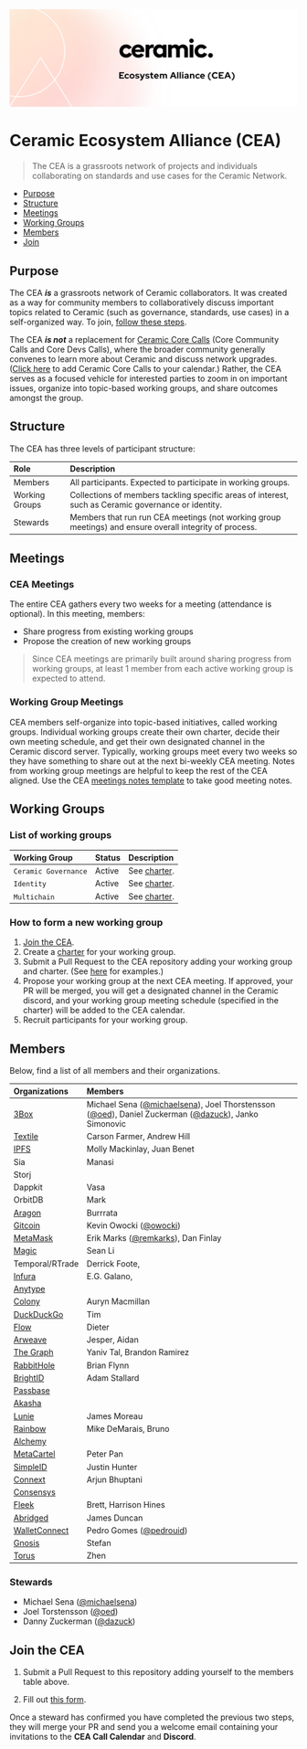 ![CEA Banner Image](assets/cea-github-readme.png)

# Ceramic Ecosystem Alliance (CEA)

> The CEA is a grassroots network of projects and individuals collaborating on standards and use cases for the Ceramic Network.

- [Purpose](#purpose)
- [Structure](#structure)
- [Meetings](#meetings)
- [Working Groups](#working-groups)
- [Members](#members)
- [Join](#join-the-cea)

## Purpose

The CEA ***is*** a grassroots network of Ceramic collaborators. It was created as a way for community members to collaboratively discuss important topics related to Ceramic (such as governance, standards, use cases) in a self-organized way. To join, [follow these steps](#join-the-cea).

The CEA ***is not*** a replacement for [Ceramic Core Calls]() (Core Community Calls and Core Devs Calls), where the broader community generally convenes to learn more about Ceramic and discuss network upgrades. ([Click here]() to add Ceramic Core Calls to your calendar.) Rather, the CEA serves as a focused vehicle for interested parties to zoom in on important issues, organize into topic-based working groups, and share outcomes amongst the group.

## Structure

The CEA has three levels of participant structure:

| Role                            | Description            |
| :-------------                  | :-----------              |
| Members            | All participants. Expected to participate in working groups. |
| Working Groups            | Collections of members tackling specific areas of interest, such as Ceramic governance or identity. |
| Stewards                    | Members that run run CEA meetings (not working group meetings) and ensure overall integrity of process. |

## Meetings

### CEA Meetings

The entire CEA gathers every two weeks for a meeting (attendance is optional). In this meeting, members:

- Share progress from existing working groups
- Propose the creation of new working groups

> Since CEA meetings are primarily built around sharing progress from working groups, at least 1 member from each active working group is expected to attend.

### Working Group Meetings

CEA members self-organize into topic-based initiatives, called working groups. Individual working groups create their own charter, decide their own meeting schedule, and get their own designated channel in the Ceramic discord server. Typically, working groups meet every two weeks so they have something to share out at the next bi-weekly CEA meeting. Notes from working group meetings are helpful to keep the rest of the CEA aligned. Use the CEA [meetings notes template](templates/meeting-notes-template.md) to take good meeting notes.

## Working Groups

### List of working groups

| Working Group                   | Status                    | Description |
| :-------------                  | :-----------              | :---------- |
| `Ceramic Governance`            | Active                    | See [charter](working-groups/ceramic-governance/charter.md). |
| `Identity          `            | Active                    | See [charter](working-groups/identity/charter.md). |
| `Multichain`                    | Active                    | See [charter](working-groups/multichain/charter.md). |

### How to form a new working group

1. [Join the CEA](#join-the-cea).
2. Create a [charter](templates/charter-template.md) for your working group.
3. Submit a Pull Request to the CEA repository adding your working group and charter. (See [here](working-groups) for examples.)
4. Propose your working group at the next CEA meeting. If approved, your PR will be merged, you will get a designated channel in the Ceramic discord, and your working group meeting schedule (specified in the charter) will be added to the CEA calendar.
5. Recruit participants for your working group.

## Members

Below, find a list of all members and their organizations.

| Organizations                           | Members        |
| :-------------                    | :-----------              |
| [3Box](http://3box.io)            | Michael Sena ([@michaelsena](http://github.com/michaelsena)), Joel Thorstensson ([@oed](http://github.com/oed)), Daniel Zuckerman ([@dazuck](http://github.com/dazuck)), Janko Simonovic                      |
| [Textile](http://textile.io)      | Carson Farmer, Andrew Hill                        |
| [IPFS](http://ipfs.io)            | Molly Mackinlay, Juan Benet                       |
| Sia                               | Manasi                        |
| Storj                             |                         |
| Dappkit                           | Vasa                      |
| OrbitDB                           | Mark                      |
| [Aragon](http://aragon.org)       | Burrrata                  |
| [Gitcoin](http://gitcoin.com)     | Kevin Owocki ([@owocki](http://github.com/owocki))             |
| [MetaMask](http://metamask.io)    | Erik Marks ([@remkarks](http://github.com/rekmarks)), Dan Finlay                        |
| [Magic](http://magic.link)        | Sean Li                        |
| Temporal/RTrade                   | Derrick Foote,                         |
| [Infura](http://infura.io)        | E.G. Galano,                         |
| [Anytype](http://anytype.io)      |                         |
| [Colony](http://colony.io)        | Auryn Macmillan                        |
| [DuckDuckGo](http://duck.com)     | Tim                        |
| [Flow](http://withflow.com)       | Dieter                        |
| [Arweave](http://arweave.org)     | Jesper, Aidan                        |
| [The Graph](http://thegraph.com)  | Yaniv Tal, Brandon Ramirez                        |
| [RabbitHole](http://rabbithole.io) | Brian Flynn                       |
| [BrightID](http://brightid.org)     | Adam Stallard                      |
| [Passbase](http://passbase.io)     |                       |
| [Akasha](http://akasha.org)       |                         |
| [Lunie](http://lunie.io)       | James Moreau                           |
| [Rainbow](http://rainbow.org)       | Mike DeMarais, Bruno                      |
| [Alchemy](http://alchemy.io)       |                        |
| [MetaCartel](http://metacartel.org)       | Peter Pan                |
| [SimpleID](http://simpleid.io)       | Justin Hunter                     |
| [Connext]()       | Arjun Bhuptani                     |
| [Consensys]()       |                      |
| [Fleek]()       | Brett, Harrison Hines                     |
| [Abridged]()       | James Duncan                     |
| [WalletConnect]()       | Pedro Gomes ([@pedrouid](http://github.com/pedrouid))                     |
| [Gnosis]()       | Stefan                     |
| [Torus]()       | Zhen                     |

### Stewards

- Michael Sena ([@michaelsena](http://github.com/michaelsena))
- Joel Torstensson ([@oed](http://github.com/oed))
- Danny Zuckerman ([@dazuck](http://github.com/dazuck))

## Join the CEA

1. Submit a Pull Request to this repository adding yourself to the members table above.

2. Fill out [this form](https://danny765911.typeform.com/to/AAFtVN). 

Once a steward has confirmed you have completed the previous two steps, they will merge your PR and send you a welcome email containing your invitations to the **CEA Call Calendar** and **Discord**.
